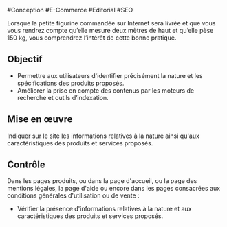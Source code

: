 
#Conception #E-Commerce #Editorial #SEO

Lorsque la petite figurine commandée sur Internet sera livrée et que vous vous rendrez compte qu’elle mesure deux mètres de haut et qu’elle pèse 150 kg, vous comprendrez l’intérêt de cette bonne pratique.


## Objectif

* Permettre aux utilisateurs d'identifier précisément la nature et les spécifications des produits proposés.
* Améliorer la prise en compte des contenus par les moteurs de recherche et outils d’indexation.

## Mise en œuvre

Indiquer sur le site les informations relatives à la nature ainsi qu'aux caractéristiques des produits et services proposés.

## Contrôle

Dans les pages produits, ou dans la page d'accueil, ou la page des mentions légales, la page d'aide ou encore dans les pages consacrées aux conditions générales d'utilisation ou de vente :

* Vérifier la présence d'informations relatives à la nature et aux caractéristiques des produits et services proposés.

